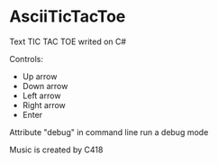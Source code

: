 # AsciiTicTacToe
Text TIC TAC TOE writed on C#  

Controls:
- Up arrow
- Down arrow
- Left arrow
- Right arrow
- Enter

Attribute "debug" in command line run a debug mode

Music is created by C418
